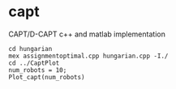 # capt
CAPT/D-CAPT c++ and matlab implementation

```
cd hungarian
mex assignmentoptimal.cpp hungarian.cpp -I./
cd ../CaptPlot
num_robots = 10;
Plot_capt(num_robots)
